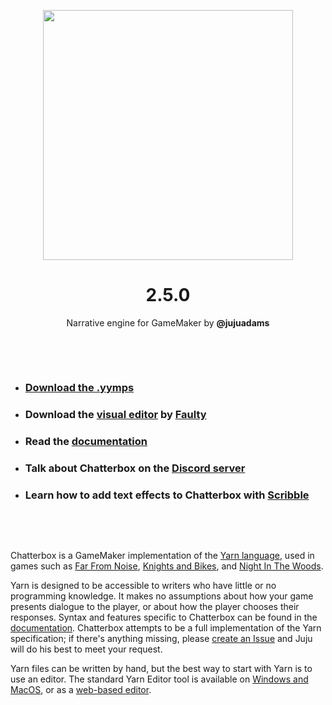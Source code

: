 <p align="center"><img src="https://raw.githubusercontent.com/JujuAdams/Chatterbox/master/LOGO.png" style="display:block; margin:auto; width:400px"></p>
<h1 align="center">2.5.0</h1>

<p align="center">Narrative engine for GameMaker by <b>@jujuadams</b></p>

&nbsp;

&nbsp;

- ### [Download the .yymps](https://github.com/JujuAdams/chatterbox/releases/)
- ### Download the [visual editor](https://github.com/FaultyFunctions/Crochet/) by [Faulty](https://github.com/FaultyFunctions)
- ### Read the [documentation](http://jujuadams.github.io/Chatterbox)
- ### Talk about Chatterbox on the [Discord server](https://discord.gg/8krYCqr)
- ### Learn how to add text effects to Chatterbox with [Scribble](https://github.com/JujuAdams/Scribblebox)

&nbsp;

&nbsp;

Chatterbox is a GameMaker implementation of the [Yarn language](https://yarnspinner.dev/), used in games such as [Far From Noise](https://www.georgebatchelor.com/farfromnoise), [Knights and Bikes](https://foamswordgames.com/#knights), and [Night In The Woods](http://www.nightinthewoods.com/).

Yarn is designed to be accessible to writers who have little or no programming knowledge. It makes no assumptions about how your game presents dialogue to the player, or about how the player chooses their responses. Syntax and features specific to Chatterbox can be found in the [documentation](http://jujuadams.github.io/Chatterbox). Chatterbox attempts to be a full implementation of the Yarn specification; if there's anything missing, please [create an Issue](https://github.com/JujuAdams/Chatterbox/issues) and Juju will do his best to meet your request.

Yarn files can be written by hand, but the best way to start with Yarn is to use an editor. The standard Yarn Editor tool is available on [Windows and MacOS](https://github.com/FaultyFunctions/Crochet/releases/), or as a [web-based editor](https://faultyfunctions.github.io/Crochet/).

